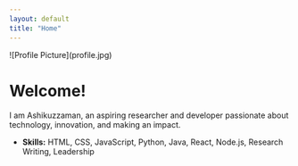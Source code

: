 ```yaml
---
layout: default
title: "Home"
---
```


<div class="section-card">
  ![Profile Picture](profile.jpg)
  <h1>Welcome!</h1>
  
  <p>
    I am Ashikuzzaman, an aspiring researcher and developer passionate about technology, innovation, and making an impact.
  </p>
  <ul>
    <li><strong>Skills:</strong> HTML, CSS, JavaScript, Python, Java, React, Node.js, Research Writing, Leadership</li>
  </ul>
</div>
